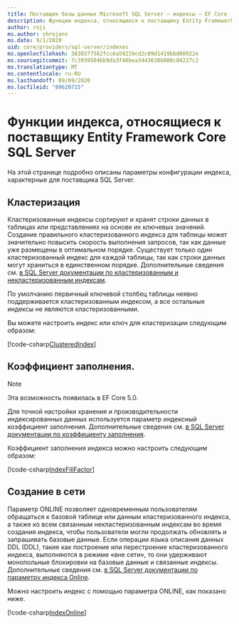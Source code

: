 ```yaml
---
title: Поставщик базы данных Microsoft SQL Server — индексы — EF Core
description: Функции индекса, относящиеся к поставщику Entity Framework Core SQL Server
author: roji
ms.author: shrojans
ms.date: 9/1/2020
uid: core/providers/sql-server/indexes
ms.openlocfilehash: 3830377562fcc6a59239cd2c09d1419bbd00922e
ms.sourcegitcommit: 7c3939504bb9da3f46bea3443638b808c04227c2
ms.translationtype: MT
ms.contentlocale: ru-RU
ms.lasthandoff: 09/09/2020
ms.locfileid: "89620715"
---
```

# <a name="index-features-specific-to-the-entity-framework-core-sql-server-provider"></a>Функции индекса, относящиеся к поставщику Entity Framework Core SQL Server

На этой странице подробно описаны параметры конфигурации индекса, характерные для поставщика SQL Server.

## <a name="clustering"></a>Кластеризация

Кластеризованные индексы сортируют и хранят строки данных в таблицах или представлениях на основе их ключевых значений. Создание правильного кластеризованного индекса для таблицы может значительно повысить скорость выполнения запросов, так как данные уже размещены в оптимальном порядке. Существует только один кластеризованный индекс для каждой таблицы, так как строки данных могут храниться в единственном порядке. Дополнительные сведения см. [в SQL Server документации по кластеризованным и некластеризованным индексам](/sql/relational-databases/indexes/clustered-and-nonclustered-indexes-described).

По умолчанию первичный ключевой столбец таблицы неявно поддерживается кластеризованным индексом, а все остальные индексы не являются кластеризованными.

Вы можете настроить индекс или ключ для кластеризации следующим образом:

[!code-csharp[ClusteredIndex](../../../../samples/core/SqlServer/Indexes/ClusteredIndexContext.cs?name=ClusteredIndex)]

## <a name="fill-factor"></a>Коэффициент заполнения.

> [!NOTE]
> Эта возможность появилась в EF Core 5.0.

Для точной настройки хранения и производительности индексированных данных используется параметр индексный коэффициент заполнения. Дополнительные сведения см. [в SQL Server документации по коэффициенту заполнения](/sql/relational-databases/indexes/specify-fill-factor-for-an-index).

Коэффициент заполнения индекса можно настроить следующим образом:

[!code-csharp[IndexFillFactor](../../../../samples/core/SqlServer/Indexes/IndexFillFactorContext.cs?name=IndexFillFactor)]

## <a name="online-creation"></a>Создание в сети

Параметр ONLINE позволяет одновременным пользователям обращаться к базовой таблице или данным кластеризованного индекса, а также ко всем связанным некластеризованным индексам во время создания индекса, чтобы пользователи могли продолжать обновлять и запрашивать базовые данные. Если операции языка описания данных DDL (DDL), такие как построение или перестроение кластеризованного индекса, выполняются в режиме «вне сети», то они удерживают монопольные блокировки на базовые данные и связанные индексы. Дополнительные сведения см. [в SQL Server документации по параметру индекса Online](/sql/relational-databases/indexes/perform-index-operations-online).

Можно настроить индекс с помощью параметра ONLINE, как показано ниже.

[!code-csharp[IndexOnline](../../../../samples/core/SqlServer/Indexes/IndexOnlineContext.cs?name=IndexOnline)]
